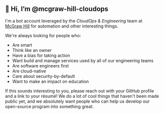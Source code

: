 ## 👋 Hi, I’m @mcgraw-hill-cloudops

I'm a bot account leveraged by the _CloudOps & Engineering_ team at [McGraw Hill](https://github.com/mheducation) for automation and other interesting things.

We're always looking for people who:

* Are smart
* Think like an owner
* Have a bias for taking action
* Want build and manage services used by all of our engineering teams
* Are software engineers first
* Are cloud-native
* Care about security-by-default
* Want to make an impact on education

If this sounds interesting to you, please reach out with your GitHub profile and a link to your résumé! We do a lot of cool things that haven't been made public yet, and we absolutely want people who can help us develop our open-source program into something great.
